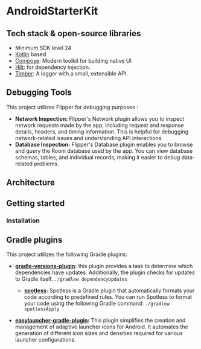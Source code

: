 # AndroidStarterKit

## Tech stack & open-source libraries

- Minimum SDK level 24
- [Kotlin](https://kotlinlang.org/) based
- [Compose](https://developer.android.com/jetpack/compose): Modern toolkit for building native UI
- [Hilt](https://dagger.dev/hilt/): for dependency injection.
- [Timber](https://github.com/JakeWharton/timber): A logger with a small, extensible API.

## Debugging Tools

This project utilizes Flipper for debugging purposes : 

- **Network Inspection:** Flipper's Network plugin allows you to inspect network requests made by the app, including request and response details, headers, and timing information. This is helpful for debugging network-related issues and understanding API interactions.
- **Database Inspection:** Flipper's Database plugin enables you to browse and query the Room database used by the app. You can view database schemas, tables, and individual records, making it easier to debug data-related problems.

## Architecture

## Getting started

### Installation

## Gradle plugins

This project utilizes the following Gradle plugins:

* **[gradle-versions-plugin](https://github.com/ben-manes/gradle-versions-plugin):** this plugin
  provides a task to determine which dependencies have updates. Additionally, the plugin checks for
  updates to Gradle itself.
  `./gradlew dependencyUpdates`
    * **[spotless](https://github.com/diffplug/spotless):** Spotless is a Gradle plugin that
      automatically formats your code according to predefined rules. You can run Spotless to format
      your code using the following Gradle command:
      `./gradlew spotlessApply`

* **[easylauncher-gradle-plugin](https://github.com/usefulness/easylauncher-gradle-plugin):** This
  plugin simplifies the creation and management of adaptive launcher icons for Android. It automates
  the generation of different icon sizes and densities required for various launcher configurations.